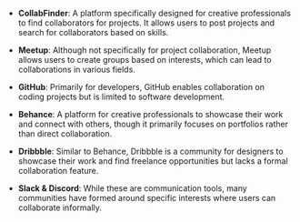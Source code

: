 - **CollabFinder**: A platform specifically designed for creative professionals to find collaborators for projects. It allows users to post projects and search for collaborators based on skills.

- **Meetup**: Although not specifically for project collaboration, Meetup allows users to create groups based on interests, which can lead to collaborations in various fields.

- **GitHub**: Primarily for developers, GitHub enables collaboration on coding projects but is limited to software development.

- **Behance**: A platform for creative professionals to showcase their work and connect with others, though it primarily focuses on portfolios rather than direct collaboration.

- **Dribbble**: Similar to Behance, Dribbble is a community for designers to showcase their work and find freelance opportunities but lacks a formal collaboration feature.

- **Slack & Discord**: While these are communication tools, many communities have formed around specific interests where users can collaborate informally.

